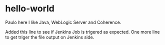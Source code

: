# hello-world

Paulo here I like Java, WebLogic Server and Coherence.

Added this line to see if Jenkins Job is trigered as expected.
One more line to get triger the file output on Jenkins side.
